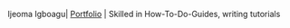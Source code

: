 Ijeoma Igboagu| [Portfolio](https://gamma.app/docs/Technical-writing-portfolio-s65h18rmpgg99r9) | Skilled in How-To-Do-Guides, writing tutorials